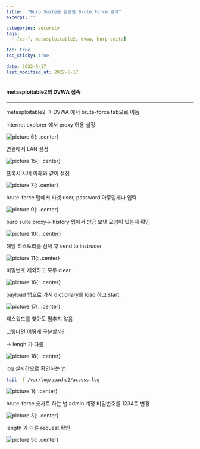 ```yaml
---
title:  "Burp Suite를 활용한 Brute Force 공격"
excerpt: ""

categories: security
tags:
  - [csrf, metasploitable2, dvwa, burp-suite]

toc: true
toc_sticky: true
 
date: 2022-5-17
last_modified_at: 2022-5-17
---
```

#### metasploitable2의 DVWA 접속
* * *
metasploitable2 -> DVWA 에서 brute-force tab으로 이동

internet explorer 에서 proxy 허용 설정

![picture 6](/assets/images/20220517-111925.png){: .center}  


연결에서 LAN 설정

![picture 15](/assets/images/20220517-102247.png){: .center}  


프록시 서버 아래와 같이 설정

![picture 7](/assets/images/20220517-112022.png){: .center}  


brute-force 탭에서 타겟 user, password 아무렇게나 입력


![picture 9](/assets/images/20220517-112303.png){: .center}  


burp suite proxy-> history 탭에서 방금 보낸 요청이 있는지 확인


![picture 10](/assets/images/20220517-112353.png){: .center}  


해당 히스토리를 선택 후 send to instruder


![picture 11](/assets/images/20220517-112526.png){: .center}  


비밀번호 제외하고 모두 clear


![picture 16](/assets/images/20220517-102406.png){: .center}


payload 탭으로 가서 dictionary를 load 하고 start


![picture 17](/assets/images/20220517-102639.png){: .center}  


패스워드를 찾아도 멈추지 않음

그렇다면 어떻게 구분할까?

-> lengh 가 다름


![picture 18](/assets/images/20220517-103156.png){: .center}  

log 실시간으로 확인하는 법

```bash
tail -f /var/log/apache2/access.log
```

![picture 1](/assets/images/20220517-110639.png){: .center}


brute-force 숫자로 하는 법
admin 계정 비밀번호를 1234로 변경

![picture 3](/assets/images/20220517-111239.png){: .center}  


length 가 다른 request 확인


![picture 5](/assets/images/20220517-111619.png){: .center}  
